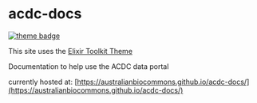 # acdc-docs

[![theme badge](https://img.shields.io/badge/ELIXIR%20toolkit%20theme-jekyll-blue?color=0d6efd)](https://github.com/ELIXIR-Belgium/elixir-toolkit-theme)

This site uses the [Elixir Toolkit Theme](https://github.com/ELIXIR-Belgium/elixir-toolkit-theme)

Documentation to help use the ACDC data portal

currently hosted at: [https://australianbiocommons.github.io/acdc-docs/](https://australianbiocommons.github.io/acdc-docs/)
